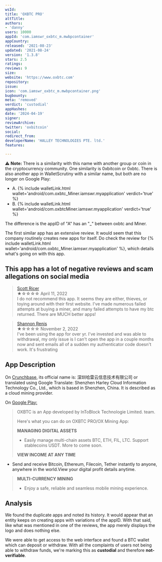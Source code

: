 ```yaml
---
wsId: 
title: 'OXBTC PRO'
altTitle: 
authors:
- 'danny'
users: 10000
appId: 'com.iamswr_oxbtc_m.mwbpcontainer'
appCountry: 
released: '2021-08-23'
updated: '2021-08-24'
version: '1.3.8'
stars: 2.5
ratings: 
reviews: 9
size: 
website: 'https://www.oxbtc.com'
repository: 
issue: 
icon: 'com.iamswr_oxbtc_m.mwbpcontainer.png'
bugbounty: 
meta: 'removed'
verdict: 'custodial'
appHashes: 
date: '2024-04-19'
signer: 
reviewArchive: 
twitter: 'oxbitcoin'
social: 
redirect_from: 
developerName: 'HALLEY TECHNOLOGIES PTE. ltd.'
features: 

---
```


⚠️ **Note:** There is a similarity with this name with another group or coin in the cryptocurrency community. One similarity is 0xbitcoin or 0xbtc. There is also another app in WalletScrutiny with a similar name, but both are no longer on Google Play: 

- A. {% include walletLink.html wallet='android/com.oxbtc_Miner.iamswr.myapplication' verdict='true' %}
- B. {% include walletLink.html wallet='android/com.oxbtcMiner.iamswr.myapplication' verdict='true' %}

The difference is the appID of "A" has an "_" between oxbtc and Miner. 

The first similar app has an extensive review. It would seem that this company routinely creates new apps for itself. Do check the review for {% include walletLink.html wallet='android/com.oxbtc_Miner.iamswr.myapplication' %}, which details what's going on with this app. 

## This app has a lot of negative reviews and scam allegations on social media

> [Scott Ricer](https://play.google.com/store/apps/details?id=com.iamswr_oxbtc_m.mwbpcontainer&gl=us)<br>
  ★☆☆☆☆ April 11, 2022 <br>
       I do not recommend this app. It seems they are either, thieves, or toying around with their first website. I've made numerous failed attempts at buying a miner, and many failed attempts to have my btc returned. There are MUCH better apps!

> [Shannon Renis](https://play.google.com/store/apps/details?id=com.iamswr_oxbtc_m.mwbpcontainer&gl=us)<br>
  ★☆☆☆☆ November 2, 2022 <br>
       I've been using the app for over yr. I've invested and was able to withdrawal, my only issue is I can't open the app in a couple months now and sent emails all of a sudden my authenticator code doesn't work. It's frustrating

## App Description 

On [Crunchbase](https://www.crunchbase.com/organization/oxbtc), its official name is: 深圳哈雷云信息技术有限公司 or translated using Google Translate: Shenzhen Harley Cloud Information Technology Co., Ltd., which is based in Shenzhen, China. It is described as a cloud mining provider.

On [Google Play:](https://play.google.com/store/apps/details?id=com.iamswr_oxbtc_m.mwbpcontainer) 

> OXBTC is an App developed by lnToBlock Technologie Limited. team. 
> 
> Here's what you can do on OXBTC PRO/OX Mining App:
> 
> **MANAGING DIGITAL ASSETS**
> - Easily manage multi-chain assets BTC, ETH, FIL, LTC. Support stablecoins USDT. More to come soon.
> 
> **VIEW INCOME AT ANY TIME**
- Send and receive Bitcoin, Ethereum, Filecoin, Tether instantly to anyone, anywhere in the world.View your digital profit details anytime.
>
> **MULTI-CURRENCY MINING**
> - Enjoy a safe, reliable and seamless mobile mining experience.

## Analysis

We found the duplicate apps and noted its history. It would appear that an entity keeps on creating apps with variations of the appID. With that said, like what was mentioned in one of the reviews, the app merely displays the logo and does nothing else. 

We were able to get access to the web interface and found a BTC wallet which can deposit or withdraw. With all the complaints of users not being able to withdraw funds, we're marking this as **custodial** and therefore **not-verifiable**.
